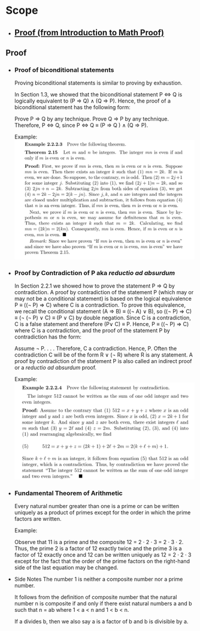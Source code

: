 # Scope
- ## [Proof (from Introduction to Math Proof)](#proof)





## Proof
- ### Proof of biconditional statements
	Proving biconditional statements is similar to proving by exhaustion.

	In Section 1.3, we showed that the biconditional statement P ⇔ Q is logically equivalent to (P ⇒ Q) ∧ (Q ⇒ P). Hence, the proof of a biconditional statement has the following form:
	
	Prove P ⇒ Q by any technique. Prove Q ⇒ P by any technique. Therefore, P ⇔ Q, since P ⇔ Q ≡ (P ⇒ Q ) ∧ (Q ⇒ P).
	
	Example:
	![proof-1](./proof-1.png)

- ### Proof by Contradiction of P aka _reductio ad absurdum_
	In Section 2.2.1 we showed how to prove the statement P ⇒ Q by contradiction. A proof by contradiction of the statement P (which may or may not be a conditional statement) is based on the logical equivalence P ≡ ((¬ P) ⇒ C) where C is a contradiction. To prove this equivalence, we recall the conditional statement (A ⇒ B) ≡ ((¬ A) ∨ B), so ((¬ P) ⇒ C) ≡ (¬ (¬ P) ∨ C) ≡ (P ∨ C) by double negation. Since C is a contradiction, C is a false statement and therefore (P∨ C) ≡ P. Hence, P ≡ ((¬ P) ⇒ C) where C is a contradiction, and the proof of the statement P by contradiction has the form:

	Assume ¬ P. . . . Therefore, C a contradiction. Hence, P. Often the contradiction C will be of the form R ∨ (¬ R) where R is any statement. A proof by contradiction of the statement P is also called an indirect proof or a _reductio ad absurdum_ proof.
	
	Example:
	![proof-2](./proof-2.png)

- ### Fundamental Theorem of Arithmetic
	Every natural number greater than one is a prime or can be written uniquely as a product of primes except for the order in which the prime factors are written.

	Example:

	Observe that 11 is a prime and the composite 12 = 2 · 2 · 3 = 2 · 3 · 2. Thus, the prime 2 is a factor of 12 exactly twice and the prime 3 is a factor of 12 exactly once and 12 can be written uniquely as 12 = 2 · 2 · 3 except for the fact that the order of the prime factors on the right-hand side of the last equation may be changed.

- Side Notes
	The number 1 is neither a composite number nor a prime number.

	It follows from the definition of composite number that the natural number n is composite if and only if there exist natural numbers a and b such that n = ab where 1 < a < n and 1 < b < n.

	If a divides b, then we also say a is a factor of b and b is divisible by a.
